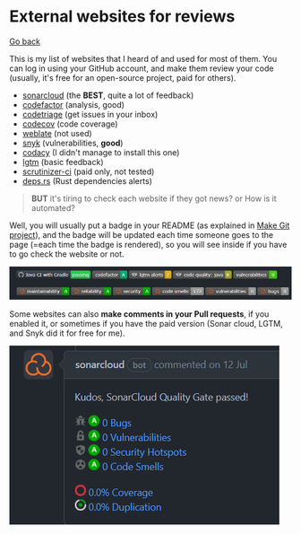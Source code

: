 # External websites for reviews

[Go back](../index.md#advanced-concepts)

This is my list of websites that I heard of and used for most of them. You can log in using your GitHub account, and make them review your code (usually, it's free for an open-source project, paid for others).

* [sonarcloud](https://sonarcloud.io) (the **BEST**, quite a lot of feedback)
* [codefactor](https://www.codefactor.io/) (analysis, good)
* [codetriage](https://www.codetriage.com/) (get issues in your inbox)
* [codecov](https://about.codecov.io/) (code coverage)
* [weblate](https://weblate.org/fr/) (not used)
* [snyk](https://snyk.io/) (vulnerabilities, **good**)
* [codacy](https://www.codacy.com/) (I didn't manage to install this one)
* [lgtm](https://lgtm.com/) (basic feedback)
* [scrutinizer-ci](https://scrutinizer-ci.com/) (paid only, not tested)
* [deps.rs](https://deps.rs/) (Rust dependencies alerts)

> **BUT** it's tiring to check each website if they got news? or How is it automated?

Well, you will usually put a badge in your README (as explained in [Make Git project](../../../proj/make-git-project/index.md)), and the badge will be updated each time someone goes to the page (=each time the badge is rendered), so you will see inside if you have to go check the website or not.

![GitHub external tools badges](../images/badges.png)

Some websites can also **make comments in your Pull requests**, if you enabled it, or sometimes if you have the paid version (Sonar cloud, LGTM, and Snyk did it for free for me).

![GitHub external tools comment](../images/comment.png)